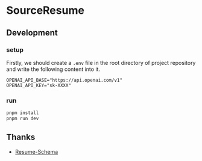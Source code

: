 # SourceResume

## Development

### setup

Firstly, we should create a `.env` file in the root directory of project repository and write the following content into
it.

```
OPENAI_API_BASE="https://api.openai.com/v1"
OPENAI_API_KEY="sk-XXXX"
```

### run

```bash
pnpm install
pnpm run dev
```

## Thanks

- [Resume-Schema](https://github.com/jsonresume/resume-schema)
